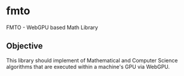 # fmto
FMTO - WebGPU based Math Library


## Objective

This library should implement of Mathematical and Computer Science algorithms that are executed within a machine's GPU via WebGPU.
